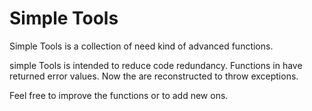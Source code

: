 # Simple Tools

Simple Tools is a collection of need kind of advanced functions.

simple Tools is intended to reduce code redundancy. Functions in have returned error values. Now the are reconstructed
to throw exceptions.

Feel free to improve the functions or to add new ons. 